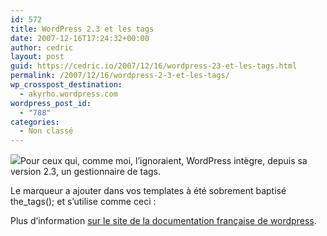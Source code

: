 ```yaml
---
id: 572
title: WordPress 2.3 et les tags
date: 2007-12-16T17:24:32+00:00
author: cedric
layout: post
guid: https://cedric.io/2007/12/16/wordpress-23-et-les-tags.html
permalink: /2007/12/16/wordpress-2-3-et-les-tags/
wp_crosspost_destination:
  - akyrho.wordpress.com
wordpress_post_id:
  - "788"
categories:
  - Non classé
---
```

![](/images/images/2.0/wordpress.png)Pour ceux qui, comme moi, l’ignoraient, WordPress intègre, depuis sa version 2.3, un gestionnaire de tags.

Le marqueur a ajouter dans vos templates à été sobrement baptisé the_tags(); et s’utilise comme ceci :

<code class="highlighter-rouge"><?php the_tags('before', 'separator', 'after'); ?></code>

Plus d’information [sur le site de la documentation française de wordpress](http://codex.wordpress.org/fr:Marqueurs_de_Tags/the_tags).